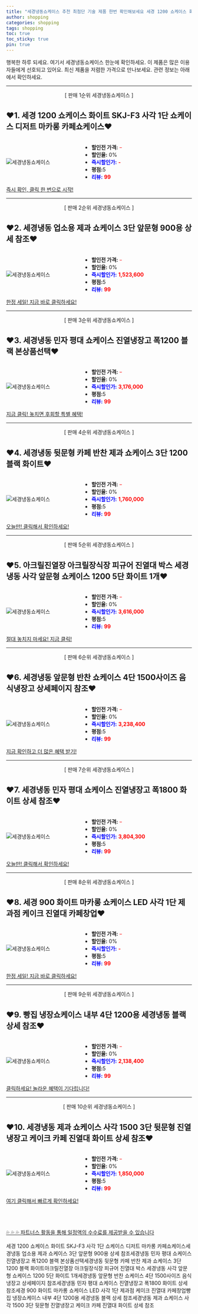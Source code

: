 ```yaml
---
title: "세경냉동쇼케이스 추천 최첨단 기술 제품 한번 확인해보세요 세경 1200 쇼케이스 화이트 SKJ-F3"
author: shopping
categories: shopping
tags: shopping
toc: true
toc_sticky: true
pin: true
---
```

행복한 하루 되세요. 여기서 세경냉동쇼케이스 한눈에 확인하세요. 이 제품은 많은 이용자들에게 선호되고 있어요. 최신 제품을 저렴한 가격으로 만나보세요. 관련 정보는 아래에서 확인하세요.

---
<p class="toplist" style="margin: 0 auto; display: block; width: fit-content;">[ 판매 1순위 세경냉동쇼케이스 ]</p>

<h2><strong>❤️1. 세경 1200 쇼케이스 화이트 SKJ-F3 사각 1단 쇼케이스 디저트 마카롱 카페쇼케이스❤️</strong></h2>

<div style="display: flex; align-items: center;">
    <div style="flex: 0.4;">
        <img src="https://thumbnail8.coupangcdn.com/thumbnails/remote/230x230ex/image/vendor_inventory/5b69/00bc08bbf0b331469540e14d95f75470018b034e81317576a2c0b983dc47.jpeg" alt="세경냉동쇼케이스" style="max-width: 100%;">
    </div>
    <div style="flex: 0.6; margin-left: 10px;">
        <ul>
            <li><strong>할인전 가격:</strong> <del style="color: red;">-</del></li>
            <li><strong>할인율:</strong> 0%</li>
            <li><span style='color:blue'><strong>즉시할인가:</strong></span> <span style='color:red'><strong>-</strong></span></li>
            <li><strong>평점:</strong>5</li>
            <li><span style='color:blue'><strong>리뷰:</strong></span> <span style='color:red'><strong>99</strong></span></li>
        </ul>
    </div>
</div>
<div class="center">
    <a href="https://William4Davisa.github.io?lptag=AF9450613&subid=githubio&pageKey=8250192170&traceid=V0-153&itemId=23750443580&vendorItemId=90774959651" class="myButton">
        즉시 확인, 클릭 한 번으로 시작!
    </a>
</div>


---
<p class="toplist" style="margin: 0 auto; display: block; width: fit-content;">[ 판매 2순위 세경냉동쇼케이스 ]</p>

<h2><strong>❤️2. 세경냉동 업소용 제과 쇼케이스 3단 앞문형 900용 상세 참조❤️</strong></h2>

<div style="display: flex; align-items: center;">
    <div style="flex: 0.4;">
        <img src="https://thumbnail6.coupangcdn.com/thumbnails/remote/230x230ex/image/vendor_inventory/0eaf/d1c8b59de386e6bd238b59d76d687c1cfe002eb4870668c1c0d21434f082.jpg" alt="세경냉동쇼케이스" style="max-width: 100%;">
    </div>
    <div style="flex: 0.6; margin-left: 10px;">
        <ul>
            <li><strong>할인전 가격:</strong> <del style="color: red;">-</del></li>
            <li><strong>할인율:</strong> 0%</li>
            <li><span style='color:blue'><strong>즉시할인가:</strong></span> <span style='color:red'><strong>1,523,600</strong></span></li>
            <li><strong>평점:</strong>5</li>
            <li><span style='color:blue'><strong>리뷰:</strong></span> <span style='color:red'><strong>99</strong></span></li>
        </ul>
    </div>
</div>
<div class="center">
    <a href="https://William4Davisa.github.io?lptag=AF9450613&subid=githubio&pageKey=6613846810&traceid=V0-153&itemId=15007883321&vendorItemId=87935831853" class="myButton">
        한정 세일! 지금 바로 클릭하세요!
    </a>
</div>


---
<p class="toplist" style="margin: 0 auto; display: block; width: fit-content;">[ 판매 3순위 세경냉동쇼케이스 ]</p>

<h2><strong>❤️3. 세경냉동 민자 평대 쇼케이스 진열냉장고 폭1200 블랙 본상품선택❤️</strong></h2>

<div style="display: flex; align-items: center;">
    <div style="flex: 0.4;">
        <img src="https://thumbnail8.coupangcdn.com/thumbnails/remote/230x230ex/image/vendor_inventory/f9fd/8dbe0cbd254a36c395f3117ac2e88a50de8ee0ae8315c30efe69b494f243.jpg" alt="세경냉동쇼케이스" style="max-width: 100%;">
    </div>
    <div style="flex: 0.6; margin-left: 10px;">
        <ul>
            <li><strong>할인전 가격:</strong> <del style="color: red;">-</del></li>
            <li><strong>할인율:</strong> 0%</li>
            <li><span style='color:blue'><strong>즉시할인가:</strong></span> <span style='color:red'><strong>3,176,000</strong></span></li>
            <li><strong>평점:</strong>5</li>
            <li><span style='color:blue'><strong>리뷰:</strong></span> <span style='color:red'><strong>99</strong></span></li>
        </ul>
    </div>
</div>
<div class="center">
    <a href="https://William4Davisa.github.io?lptag=AF9450613&subid=githubio&pageKey=6614951943&traceid=V0-153&itemId=15015668249&vendorItemId=90766403141" class="myButton">
        지금 클릭! 놓치면 후회할 특별 혜택!
    </a>
</div>


---
<p class="toplist" style="margin: 0 auto; display: block; width: fit-content;">[ 판매 4순위 세경냉동쇼케이스 ]</p>

<h2><strong>❤️4. 세경냉동 뒷문형 카페 반찬 제과 쇼케이스 3단 1200 블랙 화이트❤️</strong></h2>

<div style="display: flex; align-items: center;">
    <div style="flex: 0.4;">
        <img src="https://thumbnail7.coupangcdn.com/thumbnails/remote/230x230ex/image/vendor_inventory/757c/0c37c81a062ace641a79edc0641da2d6341a201917075d486871a8dc3356.jpg" alt="세경냉동쇼케이스" style="max-width: 100%;">
    </div>
    <div style="flex: 0.6; margin-left: 10px;">
        <ul>
            <li><strong>할인전 가격:</strong> <del style="color: red;">-</del></li>
            <li><strong>할인율:</strong> 0%</li>
            <li><span style='color:blue'><strong>즉시할인가:</strong></span> <span style='color:red'><strong>1,760,000</strong></span></li>
            <li><strong>평점:</strong>5</li>
            <li><span style='color:blue'><strong>리뷰:</strong></span> <span style='color:red'><strong>99</strong></span></li>
        </ul>
    </div>
</div>
<div class="center">
    <a href="https://William4Davisa.github.io?lptag=AF9450613&subid=githubio&pageKey=7064700134&traceid=V0-153&itemId=17526546806&vendorItemId=90766503829" class="myButton">
        오늘만! 클릭해서 확인하세요!
    </a>
</div>


---
<p class="toplist" style="margin: 0 auto; display: block; width: fit-content;">[ 판매 5순위 세경냉동쇼케이스 ]</p>

<h2><strong>❤️5. 아크릴진열장 아크릴장식장 피규어 진열대 박스 세경냉동 사각 앞문형 쇼케이스 1200 5단 화이트 1개❤️</strong></h2>

<div style="display: flex; align-items: center;">
    <div style="flex: 0.4;">
        <img src="https://thumbnail10.coupangcdn.com/thumbnails/remote/230x230ex/image/vendor_inventory/6448/196d7282c2f9ba9e49663efe6b15280fafb4cd105b874e568e6d32a906a3.jpg" alt="세경냉동쇼케이스" style="max-width: 100%;">
    </div>
    <div style="flex: 0.6; margin-left: 10px;">
        <ul>
            <li><strong>할인전 가격:</strong> <del style="color: red;">-</del></li>
            <li><strong>할인율:</strong> 0%</li>
            <li><span style='color:blue'><strong>즉시할인가:</strong></span> <span style='color:red'><strong>3,616,000</strong></span></li>
            <li><strong>평점:</strong>5</li>
            <li><span style='color:blue'><strong>리뷰:</strong></span> <span style='color:red'><strong>99</strong></span></li>
        </ul>
    </div>
</div>
<div class="center">
    <a href="https://William4Davisa.github.io?lptag=AF9450613&subid=githubio&pageKey=8170715205&traceid=V0-153&itemId=23334964629&vendorItemId=90766403936" class="myButton">
        절대 놓치지 마세요! 지금 클릭!
    </a>
</div>


---
<p class="toplist" style="margin: 0 auto; display: block; width: fit-content;">[ 판매 6순위 세경냉동쇼케이스 ]</p>

<h2><strong>❤️6. 세경냉동 앞문형 반찬 쇼케이스 4단 1500사이즈 음식냉장고 상세페이지 참조❤️</strong></h2>

<div style="display: flex; align-items: center;">
    <div style="flex: 0.4;">
        <img src="https://thumbnail7.coupangcdn.com/thumbnails/remote/230x230ex/image/vendor_inventory/0aa6/ef2f937744a1cecaf567b22164664f3de0f69346ed31ea4b4dc4c0c6ee4f.jpg" alt="세경냉동쇼케이스" style="max-width: 100%;">
    </div>
    <div style="flex: 0.6; margin-left: 10px;">
        <ul>
            <li><strong>할인전 가격:</strong> <del style="color: red;">-</del></li>
            <li><strong>할인율:</strong> 0%</li>
            <li><span style='color:blue'><strong>즉시할인가:</strong></span> <span style='color:red'><strong>3,238,400</strong></span></li>
            <li><strong>평점:</strong>5</li>
            <li><span style='color:blue'><strong>리뷰:</strong></span> <span style='color:red'><strong>99</strong></span></li>
        </ul>
    </div>
</div>
<div class="center">
    <a href="https://William4Davisa.github.io?lptag=AF9450613&subid=githubio&pageKey=7623233780&traceid=V0-153&itemId=20215797865&vendorItemId=90766414547" class="myButton">
        지금 확인하고 더 많은 혜택 받기!
    </a>
</div>


---
<p class="toplist" style="margin: 0 auto; display: block; width: fit-content;">[ 판매 7순위 세경냉동쇼케이스 ]</p>

<h2><strong>❤️7. 세경냉동 민자 평대 쇼케이스 진열냉장고 폭1800 화이트 상세 참조❤️</strong></h2>

<div style="display: flex; align-items: center;">
    <div style="flex: 0.4;">
        <img src="https://thumbnail6.coupangcdn.com/thumbnails/remote/230x230ex/image/vendor_inventory/0ae3/7203ac06c99366c1158db0e2f07a141f3880546bf60b056ec5d9185330fd.jpg" alt="세경냉동쇼케이스" style="max-width: 100%;">
    </div>
    <div style="flex: 0.6; margin-left: 10px;">
        <ul>
            <li><strong>할인전 가격:</strong> <del style="color: red;">-</del></li>
            <li><strong>할인율:</strong> 0%</li>
            <li><span style='color:blue'><strong>즉시할인가:</strong></span> <span style='color:red'><strong>3,804,300</strong></span></li>
            <li><strong>평점:</strong>5</li>
            <li><span style='color:blue'><strong>리뷰:</strong></span> <span style='color:red'><strong>99</strong></span></li>
        </ul>
    </div>
</div>
<div class="center">
    <a href="https://William4Davisa.github.io?lptag=AF9450613&subid=githubio&pageKey=6614951427&traceid=V0-153&itemId=15015664935&vendorItemId=90766402683" class="myButton">
        오늘만! 클릭해서 확인하세요!
    </a>
</div>


---
<p class="toplist" style="margin: 0 auto; display: block; width: fit-content;">[ 판매 8순위 세경냉동쇼케이스 ]</p>

<h2><strong>❤️8. 세경 900 화이트 마카롱 쇼케이스 LED 사각 1단 제과점 케이크 진열대 카페창업❤️</strong></h2>

<div style="display: flex; align-items: center;">
    <div style="flex: 0.4;">
        <img src="https://thumbnail10.coupangcdn.com/thumbnails/remote/230x230ex/image/vendor_inventory/2347/2b2e702c2388394f90cfff517eb49b7bc1641f0d84565e51772b585cfcaf.jpeg" alt="세경냉동쇼케이스" style="max-width: 100%;">
    </div>
    <div style="flex: 0.6; margin-left: 10px;">
        <ul>
            <li><strong>할인전 가격:</strong> <del style="color: red;">-</del></li>
            <li><strong>할인율:</strong> 0%</li>
            <li><span style='color:blue'><strong>즉시할인가:</strong></span> <span style='color:red'><strong>-</strong></span></li>
            <li><strong>평점:</strong>5</li>
            <li><span style='color:blue'><strong>리뷰:</strong></span> <span style='color:red'><strong>99</strong></span></li>
        </ul>
    </div>
</div>
<div class="center">
    <a href="https://William4Davisa.github.io?lptag=AF9450613&subid=githubio&pageKey=8250183590&traceid=V0-153&itemId=23750402258&vendorItemId=90774920987" class="myButton">
        한정 세일! 지금 바로 클릭하세요!
    </a>
</div>


---
<p class="toplist" style="margin: 0 auto; display: block; width: fit-content;">[ 판매 9순위 세경냉동쇼케이스 ]</p>

<h2><strong>❤️9. 빵집 냉장쇼케이스 내부 4단 1200용 세경냉동 블랙 상세 참조❤️</strong></h2>

<div style="display: flex; align-items: center;">
    <div style="flex: 0.4;">
        <img src="https://thumbnail10.coupangcdn.com/thumbnails/remote/230x230ex/image/vendor_inventory/b98c/a0de631413ac804473f32dc6e5a740e076c95afd870a3ab9471d37f0bc2c.jpg" alt="세경냉동쇼케이스" style="max-width: 100%;">
    </div>
    <div style="flex: 0.6; margin-left: 10px;">
        <ul>
            <li><strong>할인전 가격:</strong> <del style="color: red;">-</del></li>
            <li><strong>할인율:</strong> 0%</li>
            <li><span style='color:blue'><strong>즉시할인가:</strong></span> <span style='color:red'><strong>2,138,400</strong></span></li>
            <li><strong>평점:</strong>5</li>
            <li><span style='color:blue'><strong>리뷰:</strong></span> <span style='color:red'><strong>99</strong></span></li>
        </ul>
    </div>
</div>
<div class="center">
    <a href="https://William4Davisa.github.io?lptag=AF9450613&subid=githubio&pageKey=6614958800&traceid=V0-153&itemId=15015710014&vendorItemId=90766412496" class="myButton">
        클릭하세요! 놀라운 혜택이 기다립니다!
    </a>
</div>


---
<p class="toplist" style="margin: 0 auto; display: block; width: fit-content;">[ 판매 10순위 세경냉동쇼케이스 ]</p>

<h2><strong>❤️10. 세경냉동 제과 쇼케이스 사각 1500 3단 뒷문형 진열냉장고 케이크 카페 진열대 화이트 상세 참조❤️</strong></h2>

<div style="display: flex; align-items: center;">
    <div style="flex: 0.4;">
        <img src="https://thumbnail7.coupangcdn.com/thumbnails/remote/230x230ex/image/vendor_inventory/757c/0c37c81a062ace641a79edc0641da2d6341a201917075d486871a8dc3356.jpg" alt="세경냉동쇼케이스" style="max-width: 100%;">
    </div>
    <div style="flex: 0.6; margin-left: 10px;">
        <ul>
            <li><strong>할인전 가격:</strong> <del style="color: red;">-</del></li>
            <li><strong>할인율:</strong> 0%</li>
            <li><span style='color:blue'><strong>즉시할인가:</strong></span> <span style='color:red'><strong>1,850,000</strong></span></li>
            <li><strong>평점:</strong>5</li>
            <li><span style='color:blue'><strong>리뷰:</strong></span> <span style='color:red'><strong>99</strong></span></li>
        </ul>
    </div>
</div>
<div class="center">
    <a href="https://William4Davisa.github.io?lptag=AF9450613&subid=githubio&pageKey=7055890286&traceid=V0-153&itemId=17480734882&vendorItemId=90766391546" class="myButton">
        여기 클릭해서 빠르게 확인하세요!
    </a>
</div>

<br><br><br>[💦 💦 💦 파트너스 활동을 통해 일정액의 수수료를 제공받을 수 있습니다](https://link.coupang.com/a/bcpT2c)<br><br>세경 1200 쇼케이스 화이트 SKJ-F3 사각 1단 쇼케이스 디저트 마카롱 카페쇼케이스세경냉동 업소용 제과 쇼케이스 3단 앞문형 900용 상세 참조세경냉동 민자 평대 쇼케이스 진열냉장고 폭1200 블랙 본상품선택세경냉동 뒷문형 카페 반찬 제과 쇼케이스 3단 1200 블랙 화이트아크릴진열장 아크릴장식장 피규어 진열대 박스 세경냉동 사각 앞문형 쇼케이스 1200 5단 화이트 1개세경냉동 앞문형 반찬 쇼케이스 4단 1500사이즈 음식냉장고 상세페이지 참조세경냉동 민자 평대 쇼케이스 진열냉장고 폭1800 화이트 상세 참조세경 900 화이트 마카롱 쇼케이스 LED 사각 1단 제과점 케이크 진열대 카페창업빵집 냉장쇼케이스 내부 4단 1200용 세경냉동 블랙 상세 참조세경냉동 제과 쇼케이스 사각 1500 3단 뒷문형 진열냉장고 케이크 카페 진열대 화이트 상세 참조